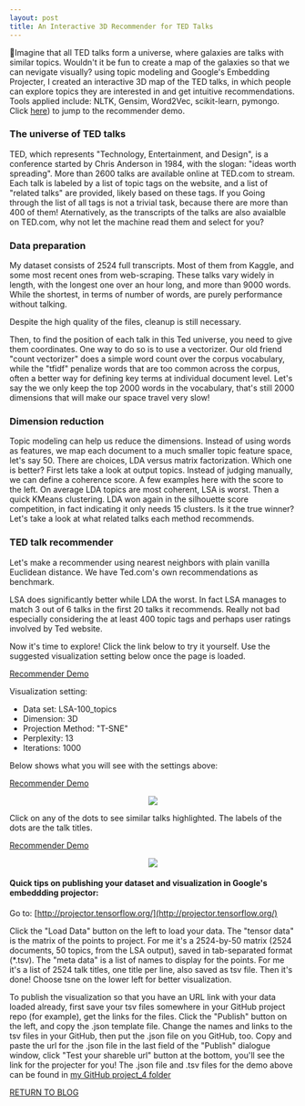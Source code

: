 ```yaml
---
layout: post
title: An Interactive 3D Recommender for TED Talks 
---
```


Imagine that all TED talks form a universe, where galaxies are talks with similar topics. Wouldn't it be fun to create a map of the galaxies so that we can nevigate visually? using topic modeling and Google's Embedding Projecter, I created an interactive 3D map of the TED talks, in which people can explore topics they are interested in and get intuitive recommendations. Tools applied include: NLTK, Gensim, Word2Vec, scikit-learn, pymongo. Click [here](http://projector.tensorflow.org/?config=https://raw.githubusercontent.com/sealoving/Liang_Metis/master/Project_4/projector_config_LSA.json)) to jump to the recommender demo.



### The universe of TED talks

TED, which represents "Technology, Entertainment, and Design", is a conference started by Chris Anderson in 1984, with the slogan: "ideas worth spreading". More than 2600 talks are available online at TED.com to stream. Each talk is labeled by a list of topic tags on the website, and a list of "related talks" are provided, likely based on these tags. If you Going through the list of all tags is not a trivial task, because there are more than 400 of them! Aternatively, as the transcripts of the talks are also avaialble on TED.com, why not let the machine read them and select for you?

### Data preparation

My dataset consists of 2524 full transcripts. Most of them from Kaggle, and some most recent ones from web-scraping. These talks vary widely in length, with the longest one over an hour long, and more than 9000 words. While the shortest, in terms of number of words, are purely performance without talking.

Despite the high quality of the files, cleanup is still necessary.

Then, to find the position of each talk in this Ted universe, you need to give them coordinates.
One way to do so is to use a vectorizer. Our old friend "count vectorizer" does a simple word count over the corpus vocabulary, while the "tfidf" penalize words that are too common across the corpus, often a better way for defining key terms at individual document level.
Let's say the we only keep the top 2000 words in the vocabulary, that's still 2000 dimensions that will make our space travel very slow!

### Dimension reduction
Topic modeling can help us reduce the dimensions. Instead of using words as features, we map each document to a much smaller topic feature space, let's say 50. There are choices, LDA versus matrix factorization. Which one is better?
First lets take a look at output topics. Instead of judging manually, we can define a coherence score. A few examples here with the score to the left. On average LDA topics are most coherent, LSA is worst. 
Then a quick KMeans clustering. LDA won again in the silhouette score competition, in fact indicating it only needs 15 clusters. Is it the true winner? Let's take a look at what related talks each method recommends.

### TED talk recommender
Let's make a recommender using nearest neighbors with plain vanilla Euclidean distance. We have Ted.com's own recommendations as benchmark.

LSA does significantly better while LDA the worst. In fact LSA manages to match 3 out of 6 talks in the first 20 talks it recommends. Really not bad especially considering the at least 400 topic tags and perhaps user ratings involved by Ted website.

Now it's time to explore! Click the link below to try it yourself. Use the suggested visualization setting below once the page is loaded.

[Recommender Demo](http://projector.tensorflow.org/?config=https://raw.githubusercontent.com/sealoving/Liang_Metis/master/Project_4/projector_config_LSA.json)

Visualization setting:
- Data set: LSA-100_topics 
- Dimension: 3D
- Projection Method: "T-SNE"
- Perplexity: 13
- Iterations: 1000

Below shows what you will see with the settings above:

[Recommender Demo](http://projector.tensorflow.org/?config=https://raw.githubusercontent.com/sealoving/Liang_Metis/master/Project_4/projector_config_LSA.json)
<p align="center">
  <img src="../../Liang_Metis/Project_4/imgs/demo01.png">
</p>

Click on any of the dots to see similar talks highlighted. The labels of the dots are the talk titles.

[Recommender Demo](http://projector.tensorflow.org/?config=https://raw.githubusercontent.com/sealoving/Liang_Metis/master/Project_4/projector_config_LSA.json)
<p align="center">
  <img src="../../Liang_Metis/Project_4/imgs/demo02.png">
</p>

#### Quick tips on publishing your dataset and visualization in Google's embeddding projector:
Go to: 
[http://projector.tensorflow.org/](http://projector.tensorflow.org/)

Click the "Load Data" button on the left to load your data. The "tensor data" is the matrix of the points to project. For me it's a 2524-by-50 matrix (2524 documents, 50 topics, from the LSA output), saved in tab-separated format (*.tsv). The "meta data" is a list of names to display for the points. For me it's a list of 2524 talk titles, one title per line, also saved as tsv file. Then it's done! Choose tsne on the lower left for better visualization.

To publish the visualization so that you have an URL link with your data loaded already, first save your tsv files somewhere in your GitHub project repo (for example), get the links for the files. Click the "Publish" button on the left, and copy the .json template file. Change the names and links to the tsv files in your GitHub, then put the .json file on you GitHub, too. Copy and paste the url for the .json file in the last field of the "Publish" dialogue window, click "Test your shareble url" button at the bottom, you'll see the link for the projecter for you! The .json file and .tsv files for the demo above can be found in [my GitHub project_4 folder](
https://github.com/sealoving/Liang_Metis/tree/master/Project_4)

[RETURN TO BLOG](../)